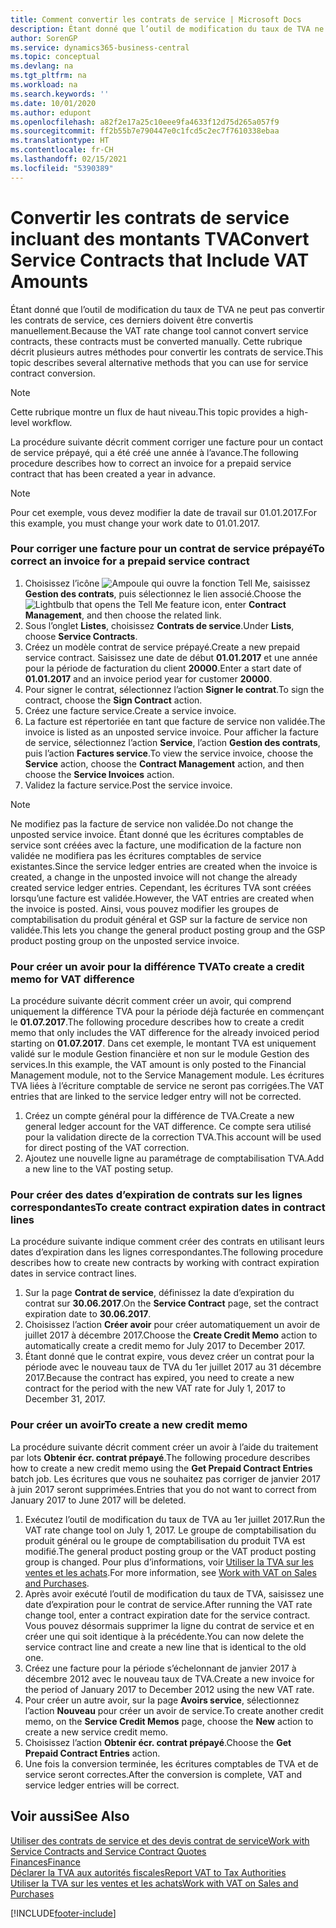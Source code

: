 ```yaml
---
title: Comment convertir les contrats de service | Microsoft Docs
description: Étant donné que l’outil de modification du taux de TVA ne peut pas convertir les contrats de service, ces derniers doivent être convertis manuellement. Cette rubrique décrit plusieurs autres méthodes pour convertir les contrats de service.
author: SorenGP
ms.service: dynamics365-business-central
ms.topic: conceptual
ms.devlang: na
ms.tgt_pltfrm: na
ms.workload: na
ms.search.keywords: ''
ms.date: 10/01/2020
ms.author: edupont
ms.openlocfilehash: a82f2e17a25c10eee9fa4633f12d75d265a057f9
ms.sourcegitcommit: ff2b55b7e790447e0c1fcd5c2ec7f7610338ebaa
ms.translationtype: HT
ms.contentlocale: fr-CH
ms.lasthandoff: 02/15/2021
ms.locfileid: "5390389"
---
```

# <a name="convert-service-contracts-that-include-vat-amounts"></a><span data-ttu-id="fb09b-104">Convertir les contrats de service incluant des montants TVA</span><span class="sxs-lookup"><span data-stu-id="fb09b-104">Convert Service Contracts that Include VAT Amounts</span></span>
<span data-ttu-id="fb09b-105">Étant donné que l’outil de modification du taux de TVA ne peut pas convertir les contrats de service, ces derniers doivent être convertis manuellement.</span><span class="sxs-lookup"><span data-stu-id="fb09b-105">Because the VAT rate change tool cannot convert service contracts, these contracts must be converted manually.</span></span> <span data-ttu-id="fb09b-106">Cette rubrique décrit plusieurs autres méthodes pour convertir les contrats de service.</span><span class="sxs-lookup"><span data-stu-id="fb09b-106">This topic describes several alternative methods that you can use for service contract conversion.</span></span>  

> [!NOTE]  
>  <span data-ttu-id="fb09b-107">Cette rubrique montre un flux de haut niveau.</span><span class="sxs-lookup"><span data-stu-id="fb09b-107">This topic provides a high-level workflow.</span></span>  

 <span data-ttu-id="fb09b-108">La procédure suivante décrit comment corriger une facture pour un contact de service prépayé, qui a été créé une année à l’avance.</span><span class="sxs-lookup"><span data-stu-id="fb09b-108">The following procedure describes how to correct an invoice for a prepaid service contract that has been created a year in advance.</span></span>  

> [!NOTE]  
>  <span data-ttu-id="fb09b-109">Pour cet exemple, vous devez modifier la date de travail sur 01.01.2017.</span><span class="sxs-lookup"><span data-stu-id="fb09b-109">For this example, you must change your work date to 01.01.2017.</span></span>  

### <a name="to-correct-an-invoice-for-a-prepaid-service-contract"></a><span data-ttu-id="fb09b-110">Pour corriger une facture pour un contrat de service prépayé</span><span class="sxs-lookup"><span data-stu-id="fb09b-110">To correct an invoice for a prepaid service contract</span></span>  
1. <span data-ttu-id="fb09b-111">Choisissez l’icône ![Ampoule qui ouvre la fonction Tell Me](media/ui-search/search_small.png "Dites-moi ce que vous voulez faire"), saisissez **Gestion des contrats**, puis sélectionnez le lien associé.</span><span class="sxs-lookup"><span data-stu-id="fb09b-111">Choose the ![Lightbulb that opens the Tell Me feature](media/ui-search/search_small.png "Tell me what you want to do") icon, enter **Contract Management**, and then choose the related link.</span></span>  
2. <span data-ttu-id="fb09b-112">Sous l’onglet **Listes**, choisissez **Contrats de service**.</span><span class="sxs-lookup"><span data-stu-id="fb09b-112">Under **Lists**, choose **Service Contracts**.</span></span>  
3. <span data-ttu-id="fb09b-113">Créez un modèle contrat de service prépayé.</span><span class="sxs-lookup"><span data-stu-id="fb09b-113">Create a new prepaid service contract.</span></span> <span data-ttu-id="fb09b-114">Saisissez une date de début **01.01.2017** et une année pour la période de facturation du client **20000**.</span><span class="sxs-lookup"><span data-stu-id="fb09b-114">Enter a start date of **01.01.2017** and an invoice period year for customer **20000**.</span></span>  
4. <span data-ttu-id="fb09b-115">Pour signer le contrat, sélectionnez l’action **Signer le contrat**.</span><span class="sxs-lookup"><span data-stu-id="fb09b-115">To sign the contract, choose the **Sign Contract** action.</span></span>  
5. <span data-ttu-id="fb09b-116">Créez une facture service.</span><span class="sxs-lookup"><span data-stu-id="fb09b-116">Create a service invoice.</span></span>
6. <span data-ttu-id="fb09b-117">La facture est répertoriée en tant que facture de service non validée.</span><span class="sxs-lookup"><span data-stu-id="fb09b-117">The invoice is listed as an unposted service invoice.</span></span> <span data-ttu-id="fb09b-118">Pour afficher la facture de service, sélectionnez l’action **Service**, l’action **Gestion des contrats**, puis l’action **Factures service**.</span><span class="sxs-lookup"><span data-stu-id="fb09b-118">To view the service invoice, choose the **Service** action, choose the **Contract Management** action, and then choose the **Service Invoices** action.</span></span>  
7. <span data-ttu-id="fb09b-119">Validez la facture service.</span><span class="sxs-lookup"><span data-stu-id="fb09b-119">Post the service invoice.</span></span>  

> [!NOTE]  
>  <span data-ttu-id="fb09b-120">Ne modifiez pas la facture de service non validée.</span><span class="sxs-lookup"><span data-stu-id="fb09b-120">Do not change the unposted service invoice.</span></span> <span data-ttu-id="fb09b-121">Étant donné que les écritures comptables de service sont créées avec la facture, une modification de la facture non validée ne modifiera pas les écritures comptables de service existantes.</span><span class="sxs-lookup"><span data-stu-id="fb09b-121">Since the service ledger entries are created when the invoice is created, a change in the unposted invoice will not change the already created service ledger entries.</span></span> <span data-ttu-id="fb09b-122">Cependant, les écritures TVA sont créées lorsqu’une facture est validée.</span><span class="sxs-lookup"><span data-stu-id="fb09b-122">However, the VAT entries are created when the invoice is posted.</span></span> <span data-ttu-id="fb09b-123">Ainsi, vous pouvez modifier les groupes de comptabilisation du produit général et GSP sur la facture de service non validée.</span><span class="sxs-lookup"><span data-stu-id="fb09b-123">This lets you change the general product posting group and the GSP product posting group on the unposted service invoice.</span></span>  

### <a name="to-create-a-credit-memo-for-vat-difference"></a><span data-ttu-id="fb09b-124">Pour créer un avoir pour la différence TVA</span><span class="sxs-lookup"><span data-stu-id="fb09b-124">To create a credit memo for VAT difference</span></span>  
<span data-ttu-id="fb09b-125">La procédure suivante décrit comment créer un avoir, qui comprend uniquement la différence TVA pour la période déjà facturée en commençant le **01.07.2017**.</span><span class="sxs-lookup"><span data-stu-id="fb09b-125">The following procedure describes how to create a credit memo that only includes the VAT difference for the already invoiced period starting on **01.07.2017**.</span></span> <span data-ttu-id="fb09b-126">Dans cet exemple, le montant TVA est uniquement validé sur le module Gestion financière et non sur le module Gestion des services.</span><span class="sxs-lookup"><span data-stu-id="fb09b-126">In this example, the VAT amount is only posted to the Financial Management module, not to the Service Management module.</span></span> <span data-ttu-id="fb09b-127">Les écritures TVA liées à l’écriture comptable de service ne seront pas corrigées.</span><span class="sxs-lookup"><span data-stu-id="fb09b-127">The VAT entries that are linked to the service ledger entry will not be corrected.</span></span>  

1. <span data-ttu-id="fb09b-128">Créez un compte général pour la différence de TVA.</span><span class="sxs-lookup"><span data-stu-id="fb09b-128">Create a new general ledger account for the VAT difference.</span></span> <span data-ttu-id="fb09b-129">Ce compte sera utilisé pour la validation directe de la correction TVA.</span><span class="sxs-lookup"><span data-stu-id="fb09b-129">This account will be used for direct posting of the VAT correction.</span></span>  
2. <span data-ttu-id="fb09b-130">Ajoutez une nouvelle ligne au paramétrage de comptabilisation TVA.</span><span class="sxs-lookup"><span data-stu-id="fb09b-130">Add a new line to the VAT posting setup.</span></span>  

### <a name="to-create-contract-expiration-dates-in-contract-lines"></a><span data-ttu-id="fb09b-131">Pour créer des dates d’expiration de contrats sur les lignes correspondantes</span><span class="sxs-lookup"><span data-stu-id="fb09b-131">To create contract expiration dates in contract lines</span></span>  
<span data-ttu-id="fb09b-132">La procédure suivante indique comment créer des contrats en utilisant leurs dates d’expiration dans les lignes correspondantes.</span><span class="sxs-lookup"><span data-stu-id="fb09b-132">The following procedure describes how to create new contracts by working with contract expiration dates in service contract lines.</span></span>  

1. <span data-ttu-id="fb09b-133">Sur la page **Contrat de service**, définissez la date d’expiration du contrat sur **30.06.2017**.</span><span class="sxs-lookup"><span data-stu-id="fb09b-133">On the **Service Contract** page, set the contract expiration date to **30.06.2017**.</span></span>  
2. <span data-ttu-id="fb09b-134">Choisissez l’action **Créer avoir** pour créer automatiquement un avoir de juillet 2017 à décembre 2017.</span><span class="sxs-lookup"><span data-stu-id="fb09b-134">Choose the **Create Credit Memo** action to automatically create a credit memo for July 2017 to December 2017.</span></span>  
3. <span data-ttu-id="fb09b-135">Étant donné que le contrat expire, vous devez créer un contrat pour la période avec le nouveau taux de TVA du 1er juillet 2017 au 31 décembre 2017.</span><span class="sxs-lookup"><span data-stu-id="fb09b-135">Because the contract has expired, you need to create a new contract for the period with the new VAT rate for July 1, 2017 to December 31, 2017.</span></span>  

### <a name="to-create-a-new-credit-memo"></a><span data-ttu-id="fb09b-136">Pour créer un avoir</span><span class="sxs-lookup"><span data-stu-id="fb09b-136">To create a new credit memo</span></span>  
<span data-ttu-id="fb09b-137">La procédure suivante décrit comment créer un avoir à l’aide du traitement par lots **Obtenir écr. contrat prépayé**.</span><span class="sxs-lookup"><span data-stu-id="fb09b-137">The following procedure describes how to create a new credit memo using the **Get Prepaid Contract Entries** batch job.</span></span> <span data-ttu-id="fb09b-138">Les écritures que vous ne souhaitez pas corriger de janvier 2017 à juin 2017 seront supprimées.</span><span class="sxs-lookup"><span data-stu-id="fb09b-138">Entries that you do not want to correct from January 2017 to June 2017 will be deleted.</span></span>  

1. <span data-ttu-id="fb09b-139">Exécutez l’outil de modification du taux de TVA au 1er juillet 2017.</span><span class="sxs-lookup"><span data-stu-id="fb09b-139">Run the VAT rate change tool on July 1, 2017.</span></span> <span data-ttu-id="fb09b-140">Le groupe de comptabilisation du produit général ou le groupe de comptabilisation du produit TVA est modifié.</span><span class="sxs-lookup"><span data-stu-id="fb09b-140">The general product posting group or the VAT product posting group is changed.</span></span> <span data-ttu-id="fb09b-141">Pour plus d’informations, voir [Utiliser la TVA sur les ventes et les achats](finance-work-with-vat.md).</span><span class="sxs-lookup"><span data-stu-id="fb09b-141">For more information, see [Work with VAT on Sales and Purchases](finance-work-with-vat.md).</span></span>  
2. <span data-ttu-id="fb09b-142">Après avoir exécuté l’outil de modification du taux de TVA, saisissez une date d’expiration pour le contrat de service.</span><span class="sxs-lookup"><span data-stu-id="fb09b-142">After running the VAT rate change tool, enter a contract expiration date for the service contract.</span></span> <span data-ttu-id="fb09b-143">Vous pouvez désormais supprimer la ligne du contrat de service et en créer une qui soit identique à la précédente.</span><span class="sxs-lookup"><span data-stu-id="fb09b-143">You can now delete the service contract line and create a new line that is identical to the old one.</span></span>  
3. <span data-ttu-id="fb09b-144">Créez une facture pour la période s’échelonnant de janvier 2017 à décembre 2012 avec le nouveau taux de TVA.</span><span class="sxs-lookup"><span data-stu-id="fb09b-144">Create a new invoice for the period of January 2017 to December 2012 using the new VAT rate.</span></span>  
4. <span data-ttu-id="fb09b-145">Pour créer un autre avoir, sur la page **Avoirs service**, sélectionnez l’action **Nouveau** pour créer un avoir de service.</span><span class="sxs-lookup"><span data-stu-id="fb09b-145">To create another credit memo, on the **Service Credit Memos** page, choose the **New** action to create a new service credit memo.</span></span>  
5. <span data-ttu-id="fb09b-146">Choisissez l’action **Obtenir écr. contrat prépayé**.</span><span class="sxs-lookup"><span data-stu-id="fb09b-146">Choose the **Get Prepaid Contract Entries** action.</span></span>  
6. <span data-ttu-id="fb09b-147">Une fois la conversion terminée, les écritures comptables de TVA et de service seront correctes.</span><span class="sxs-lookup"><span data-stu-id="fb09b-147">After the conversion is complete, VAT and service ledger entries will be correct.</span></span>  

## <a name="see-also"></a><span data-ttu-id="fb09b-148">Voir aussi</span><span class="sxs-lookup"><span data-stu-id="fb09b-148">See Also</span></span>  
[<span data-ttu-id="fb09b-149">Utiliser des contrats de service et des devis contrat de service</span><span class="sxs-lookup"><span data-stu-id="fb09b-149">Work with Service Contracts and Service Contract Quotes</span></span>](service-how-to-create-service-contracts-and-service-contract-quotes.md)  
[<span data-ttu-id="fb09b-150">Finances</span><span class="sxs-lookup"><span data-stu-id="fb09b-150">Finance</span></span>](finance.md)  
[<span data-ttu-id="fb09b-151">Déclarer la TVA aux autorités fiscales</span><span class="sxs-lookup"><span data-stu-id="fb09b-151">Report VAT to Tax Authorities</span></span>](finance-how-report-vat.md)  
[<span data-ttu-id="fb09b-152">Utiliser la TVA sur les ventes et les achats</span><span class="sxs-lookup"><span data-stu-id="fb09b-152">Work with VAT on Sales and Purchases</span></span>](finance-work-with-vat.md)  


[!INCLUDE[footer-include](includes/footer-banner.md)]